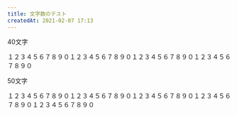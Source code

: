```yaml
---
title: 文字数のテスト
createdAt: 2021-02-07 17:13
---
```


40文字

１２３４５６７８９０１２３４５６７８９０１２３４５６７８９０１２３４５６７８９０

50文字

１２３４５６７８９０１２３４５６７８９０１２３４５６７８９０１２３４５６７８９０１２３４５６７８９０
